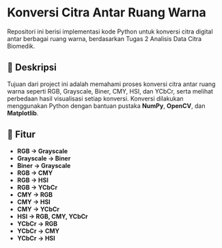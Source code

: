 # Konversi Citra Antar Ruang Warna

Repositori ini berisi implementasi kode Python untuk konversi citra digital antar berbagai ruang warna, berdasarkan Tugas 2 Analisis Data Citra Biomedik.

## 📖 Deskripsi
Tujuan dari project ini adalah memahami proses konversi citra antar ruang warna seperti RGB, Grayscale, Biner, CMY, HSI, dan YCbCr, serta melihat perbedaan hasil visualisasi setiap konversi. Konversi dilakukan menggunakan Python dengan bantuan pustaka **NumPy**, **OpenCV**, dan **Matplotlib**.

## 🔧 Fitur
- **RGB → Grayscale**
- **Grayscale → Biner**
- **Biner → Grayscale**
- **RGB → CMY**
- **RGB → HSI**
- **RGB → YCbCr**
- **CMY → RGB**
- **CMY → HSI**
- **CMY → YCbCr**
- **HSI → RGB, CMY, YCbCr**
- **YCbCr → RGB**
- **YCbCr → CMY**
- **YCbCr → HSI**
